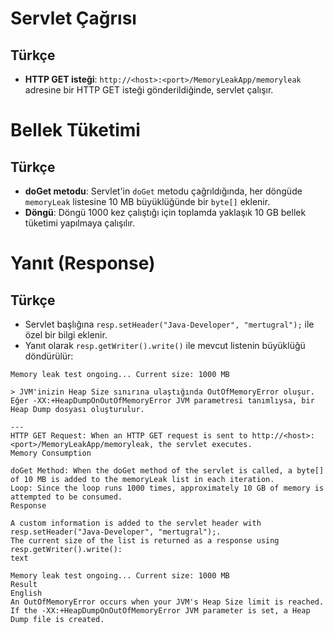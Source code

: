 # Servlet Çağrısı

## Türkçe

- **HTTP GET isteği**: `http://<host>:<port>/MemoryLeakApp/memoryleak` adresine bir HTTP GET isteği gönderildiğinde, servlet çalışır.

# Bellek Tüketimi

## Türkçe

- **doGet metodu**: Servlet'in `doGet` metodu çağrıldığında, her döngüde `memoryLeak` listesine 10 MB büyüklüğünde bir `byte[]` eklenir.
- **Döngü**: Döngü 1000 kez çalıştığı için toplamda yaklaşık 10 GB bellek tüketimi yapılmaya çalışılır.

# Yanıt (Response)

## Türkçe

- Servlet başlığına `resp.setHeader("Java-Developer", "mertugral");` ile özel bir bilgi eklenir.
- Yanıt olarak `resp.getWriter().write()` ile mevcut listenin büyüklüğü döndürülür:

```text
Memory leak test ongoing... Current size: 1000 MB

> JVM'inizin Heap Size sınırına ulaştığında OutOfMemoryError oluşur.
Eğer -XX:+HeapDumpOnOutOfMemoryError JVM parametresi tanımlıysa, bir Heap Dump dosyası oluşturulur.

---
HTTP GET Request: When an HTTP GET request is sent to http://<host>:<port>/MemoryLeakApp/memoryleak, the servlet executes.
Memory Consumption

doGet Method: When the doGet method of the servlet is called, a byte[] of 10 MB is added to the memoryLeak list in each iteration.
Loop: Since the loop runs 1000 times, approximately 10 GB of memory is attempted to be consumed.
Response

A custom information is added to the servlet header with resp.setHeader("Java-Developer", "mertugral");.
The current size of the list is returned as a response using resp.getWriter().write():
text

Memory leak test ongoing... Current size: 1000 MB
Result
English
An OutOfMemoryError occurs when your JVM's Heap Size limit is reached.
If the -XX:+HeapDumpOnOutOfMemoryError JVM parameter is set, a Heap Dump file is created.

